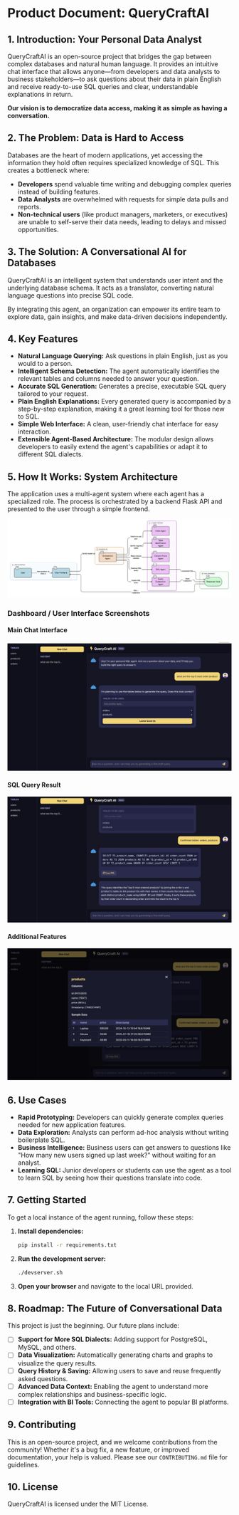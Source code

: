 # Product Document: QueryCraftAI

## 1. Introduction: Your Personal Data Analyst

QueryCraftAI is an open-source project that bridges the gap between complex databases and natural human language. It provides an intuitive chat interface that allows anyone—from developers and data analysts to business stakeholders—to ask questions about their data in plain English and receive ready-to-use SQL queries and clear, understandable explanations in return.

**Our vision is to democratize data access, making it as simple as having a conversation.**

## 2. The Problem: Data is Hard to Access

Databases are the heart of modern applications, yet accessing the information they hold often requires specialized knowledge of SQL. This creates a bottleneck where:

*   **Developers** spend valuable time writing and debugging complex queries instead of building features.
*   **Data Analysts** are overwhelmed with requests for simple data pulls and reports.
*   **Non-technical users** (like product managers, marketers, or executives) are unable to self-serve their data needs, leading to delays and missed opportunities.

## 3. The Solution: A Conversational AI for Databases

QueryCraftAI is an intelligent system that understands user intent and the underlying database schema. It acts as a translator, converting natural language questions into precise SQL code.

By integrating this agent, an organization can empower its entire team to explore data, gain insights, and make data-driven decisions independently.

## 4. Key Features

*   **Natural Language Querying:** Ask questions in plain English, just as you would to a person.
*   **Intelligent Schema Detection:** The agent automatically identifies the relevant tables and columns needed to answer your question.
*   **Accurate SQL Generation:** Generates a precise, executable SQL query tailored to your request.
*   **Plain English Explanations:** Every generated query is accompanied by a step-by-step explanation, making it a great learning tool for those new to SQL.
*   **Simple Web Interface:** A clean, user-friendly chat interface for easy interaction.
*   **Extensible Agent-Based Architecture:** The modular design allows developers to easily extend the agent\'s capabilities or adapt it to different SQL dialects.

## 5. How It Works: System Architecture

The application uses a multi-agent system where each agent has a specialized role. The process is orchestrated by a backend Flask API and presented to the user through a simple frontend.

![QueryCraftAI Architecture](assets/architecture.png)

### Dashboard / User Interface Screenshots

#### Main Chat Interface
![Main Chat Interface](assets/dashboard-1.png)

#### SQL Query Result
![Query Result](assets/dashboard-2.png)

#### Additional Features
![Dashboard Analytics](assets/dashboard-3.png)

## 6. Use Cases

*   **Rapid Prototyping:** Developers can quickly generate complex queries needed for new application features.
*   **Data Exploration:** Analysts can perform ad-hoc analysis without writing boilerplate SQL.
*   **Business Intelligence:** Business users can get answers to questions like "How many new users signed up last week?" without waiting for an analyst.
*   **Learning SQL:** Junior developers or students can use the agent as a tool to learn SQL by seeing how their questions translate into code.

## 7. Getting Started

To get a local instance of the agent running, follow these steps:

1.  **Install dependencies:**
    ```bash
    pip install -r requirements.txt
    ```
2.  **Run the development server:**
    ```bash
    ./devserver.sh
    ```
3.  **Open your browser** and navigate to the local URL provided.

## 8. Roadmap: The Future of Conversational Data

This project is just the beginning. Our future plans include:

*   [ ] **Support for More SQL Dialects:** Adding support for PostgreSQL, MySQL, and others.
*   [ ] **Data Visualization:** Automatically generating charts and graphs to visualize the query results.
*   [ ] **Query History & Saving:** Allowing users to save and reuse frequently asked questions.
*   [ ] **Advanced Data Context:** Enabling the agent to understand more complex relationships and business-specific logic.
*   [ ] **Integration with BI Tools:** Connecting the agent to popular BI platforms.

## 9. Contributing

This is an open-source project, and we welcome contributions from the community! Whether it\'s a bug fix, a new feature, or improved documentation, your help is valued. Please see our `CONTRIBUTING.md` file for guidelines.

## 10. License

QueryCraftAI is licensed under the MIT License.
